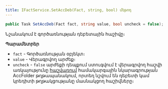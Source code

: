 ```yaml
---
title: IFactService.SetAccDeb(Fact, string, bool) մեթոդ
---
```


```c#
public Task SetAccDeb(Fact fact, string value, bool uncheck = false);
```

Նշանակում է գործառնության դեբետային հաշիվը։

**Պարամետրեր**

* `fact` - Գործառնության օբյեկտ։
* `value` - Վերագրվող արժեք։
* `uncheck` - `false` արժեքի դեպքում ստուգվում է վերագրվող հաշվի առկայությունը [հաշվառում](https://armsoft.github.io/as4x-docs/HTM/ProgrGuide/Defs/Accounting.html) համակարգային նկարագրության AccFolder թղթապանակում, որտեղ նշվում են դեբետի կամ կրեդիտի թղթակցությանը մասնակցող հաշիվները։
